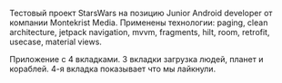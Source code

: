 Тестовый проект StarsWars на позицию Junior Android developer от компании Montekrist Media.
Применены технологии: paging, clean architecture, jetpack navigation, mvvm, fragments, hilt,
room, retrofit, usecase, material views.

Приложение с 4 вкладками. 3 вкладки загрузка людей, планет и кораблей. 4-я вкладка показывает 
что мы лайкнули.
